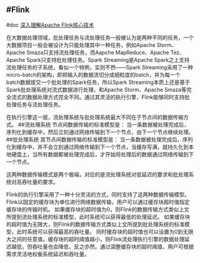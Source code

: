 #Flink
---
#doc
[深入理解Apache Flink核心技术](http://geek.csdn.net/news/detail/56272)

在大数据处理领域，批处理任务与流处理任务一般被认为是两种不同的任务，一个大数据项目一般会被设计为只能处理其中一种任务，例如Apache Storm、Apache Smaza只支持流处理任务，而Aapche MapReduce、Apache Tez、Apache Spark只支持批处理任务。Spark Streaming是Apache Spark之上支持流处理任务的子系统，看似一个特例，实则不然——Spark Streaming采用了一种micro-batch的架构，即把输入的数据流切分成细粒度的batch，并为每一个batch数据提交一个批处理的Spark任务，所以Spark Streaming本质上还是基于Spark批处理系统对流式数据进行处理，和Apache Storm、Apache Smaza等完全流式的数据处理方式完全不同。通过其灵活的执行引擎，Flink能够同时支持批处理任务与流处理任务。


在执行引擎这一层，流处理系统与批处理系统最大不同在于节点间的数据传输方式。
##流处理系统
节点间数据传输的标准模型是：
当一条数据被处理完成后，序列化到缓存中，然后立刻通过网络传输到下一个节点，由下一个节点继续处理。
##批处理系统
其节点间数据传输的标准模型是：
当一条数据被处理完成后，序列化到缓存中，并不会立刻通过网络传输到下一个节点，当缓存写满，就持久化到本地硬盘上，当所有数据都被处理完成后，才开始将处理后的数据通过网络传输到下一个节点。

这两种数据传输模式是两个极端，对应的是流处理系统对低延迟的要求和批处理系统对高吞吐量的要求。

Flink的执行引擎采用了一种十分灵活的方式，同时支持了这两种数据传输模型。
Flink以固定的缓存块为单位进行网络数据传输，用户可以通过缓存块超时值指定缓存块的传输时机。
如果缓存块的超时值为0，则Flink的数据传输方式类似上文所提到流处理系统的标准模型，此时系统可以获得最低的处理延迟。
如果缓存块的超时值为无限大，则Flink的数据传输方式类似上文所提到批处理系统的标准模型，此时系统可以获得最高的吞吐量。
同时缓存块的超时值也可以设置为0到无限大之间的任意值。缓存块的超时阈值越小，则Flink流处理执行引擎的数据处理延迟越低，但吞吐量也会降低，反之亦然。通过调整缓存块的超时阈值，用户可根据需求灵活地权衡系统延迟和吞吐量。


